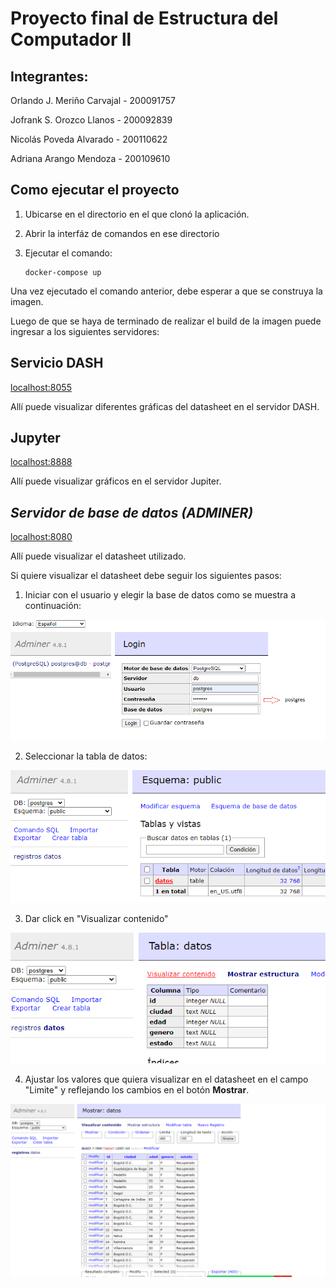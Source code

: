 # Proyecto final de Estructura del Computador ll 

## Integrantes: 
Orlando J. Meriño Carvajal - 200091757

Jofrank S. Orozco Llanos - 200092839

Nicolás Poveda Alvarado - 200110622

Adriana Arango Mendoza - 200109610


## **Como ejecutar el proyecto**
  1. Ubicarse en el directorio en el que clonó la aplicación. 

  2. Abrir la interfáz de comandos en ese directorio 

  3. Ejecutar el comando:
       ```
       docker-compose up 
       ```
Una vez ejecutado el comando anterior, debe esperar a que se construya la imagen.

Luego de que se haya de terminado de realizar el build de la imagen puede ingresar a los siguientes servidores: 

 
## Servicio DASH
[localhost:8055](localhost:8055/)

Allí puede visualizar diferentes gráficas del datasheet en el servidor DASH. 


## Jupyter
[localhost:8888](localhost:8888/)

Allí puede visualizar gráficos en el servidor Jupiter.

## *Servidor de base de datos (ADMINER)*
[localhost:8080](localhost:8080/)
  
Allí puede visualizar el datasheet utilizado.

Si quiere visualizar el datasheet debe seguir los siguientes pasos: 

1. Iniciar con el usuario y elegir la base de datos como se muestra a continuación: 

![This is an image](https://github.com/Carvajalo/Proyecto_Final_PC2_G3/blob/main/img/Captura%201.PNG)

2. Seleccionar la tabla de datos: 

![This is an image](https://github.com/Carvajalo/Proyecto_Final_PC2_G3/blob/main/img/Captura%202.PNG)

3. Dar click en "Visualizar contenido"

![This is an image](https://github.com/Carvajalo/Proyecto_Final_PC2_G3/blob/main/img/Captura%203.PNG)

4. Ajustar los valores que quiera visualizar en el datasheet en el campo "Limite" y reflejando los cambios en el botón **Mostrar**.

![This is an image](https://github.com/Carvajalo/Proyecto_Final_PC2_G3/blob/main/img/Captura%204.PNG)


